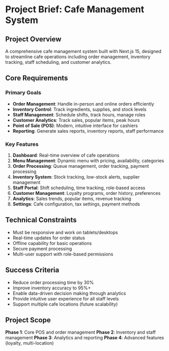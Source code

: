 # Project Brief: Cafe Management System

## Project Overview

A comprehensive cafe management system built with Next.js 15, designed to streamline cafe operations including order management, inventory tracking, staff scheduling, and customer analytics.

## Core Requirements

### Primary Goals

- **Order Management**: Handle in-person and online orders efficiently
- **Inventory Control**: Track ingredients, supplies, and stock levels
- **Staff Management**: Schedule shifts, track hours, manage roles
- **Customer Analytics**: Track sales, popular items, peak hours
- **Point of Sale (POS)**: Modern, intuitive interface for cashiers
- **Reporting**: Generate sales reports, inventory reports, staff performance

### Key Features

1. **Dashboard**: Real-time overview of cafe operations
2. **Menu Management**: Dynamic menu with pricing, availability, categories
3. **Order Processing**: Queue management, order tracking, payment processing
4. **Inventory System**: Stock tracking, low-stock alerts, supplier management
5. **Staff Portal**: Shift scheduling, time tracking, role-based access
6. **Customer Management**: Loyalty programs, order history, preferences
7. **Analytics**: Sales trends, popular items, revenue tracking
8. **Settings**: Cafe configuration, tax settings, payment methods

## Technical Constraints

- Must be responsive and work on tablets/desktops
- Real-time updates for order status
- Offline capability for basic operations
- Secure payment processing
- Multi-user support with role-based permissions

## Success Criteria

- Reduce order processing time by 30%
- Improve inventory accuracy to 95%+
- Enable data-driven decision making through analytics
- Provide intuitive user experience for all staff levels
- Support multiple cafe locations (future scalability)

## Project Scope

**Phase 1**: Core POS and order management
**Phase 2**: Inventory and staff management
**Phase 3**: Analytics and reporting
**Phase 4**: Advanced features (loyalty, multi-location)
